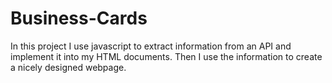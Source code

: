 # Business-Cards
In this project I use javascript to extract information from an API and implement it into my HTML documents. Then I use the information to create a nicely designed webpage. 
